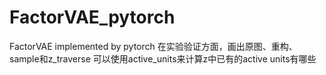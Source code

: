 # FactorVAE_pytorch
FactorVAE implemented by pytorch
在实验验证方面，画出原图、重构、sample和z_traverse
可以使用active_units来计算z中已有的active units有哪些
